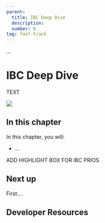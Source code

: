 ```yaml
---
parent:
  title: IBC Deep Dive
  description: 
  number: 6
tag: fast-track
---
```


<div class="tm-overline tm-rf-1 tm-lh-title tm-medium tm-muted">...</div>
<h1 class="mt-4 mb-6">IBC Deep Dive</h1>

TEXT

![](/)

## In this chapter

<HighlightBox type="learning">

In this chapter, you will:

* ...

</HighlightBox>

ADD HIGHLIGHT BOX FOR IBC PRIOS

## Next up

First....

## Developer Resources

<div v-for="resource in $themeConfig.resources">
  <Resource
    :title="resource.title"
    :description="resource.description"
    :links="resource.links"
    :image="resource.image"
    :large="true"
  />
  <br/>
</div>

